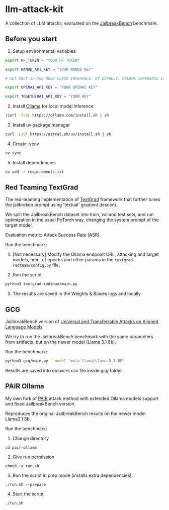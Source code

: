# llm-attack-kit
A collection of LLM attacks, evaluated on the [JailbreakBench](https://jailbreakbench.github.io) benchmark.

## Before you start

1. Setup environmental variables:
```bash
export HF_TOKEN = "YOUR HF TOKEN"

export WANDB_API_KEY = "YOUR WANDB KEY"

# SET ONLY IF YOU NEED CLOUD INFERENCE. BY DEFAULT, OLLAMA INFERENCE IS USED:

export OPENAI_API_KEY = "YOUR OPENAI KEY"

export TOGETHERAI_API_KEY = "YOUR KEY"
```

2. Install [Ollama](https://ollama.com) for local model inference

```bash
!curl -fsSL https://ollama.com/install.sh | sh
```

3. Install uv package manager

```bash
curl -LsSf https://astral.sh/uv/install.sh | sh
```

4. Create .venv

```bash
uv sync
```

5. Install dependencies

```bash
uv add -r requirements.txt
```

## Red Teaming TextGrad

The red-teaming implementation of [TextGrad](https://textgrad.com) framework that further tunes the jailbroken prompt using 'textual' gradient descent.

We split the JailbreakBench dataset into train, val and test sets, and run optimization in the usual PyTorch way, changing the system prompt of the target model.

Evaluation metric: Attack Success Rate (ASR).

Run the benchmark:

1. [Not necessary] Modify the Ollama endpoint URL, attacking and target models, num. of epochs and other params in the ```textgrad-redteam/config.py``` file.

2. Run the script
```bash
python3 textgrad-redteam/main.py
```

3. The results are saved in the Weights & Biases logs and locally.


## GCG
JailbreakBench version of [Universal and Transferrable Attacks on Aligned Language Models](https://arxiv.org/pdf/2307.15043)

We try to run the JailbreakBench benchmark with the same parameters from artifacts, but on the newer model (Llama 3.1 8b).

Run the benchmark:

```bash
python3 gcg/main.py --model "meta-llama/Llama-3.1-8B"
```

Results are saved into *answers.csv* file inside *gcg* folder

## PAIR Ollama
My own fork of [PAIR](https://github.com/pzhao123/PAIR) attack method with extended Ollama models support and fixed JailbreakBench version. 

Reproduces the original JailbreakBench results on the newer model Llama3.1 8b. 

Run the benchmark:

1. Change directory
```bach
cd pair-ollama
```
2. Give run permission
```bach
chmod +x run.sh
```
3. Run the script in prep mode (installs extra dependencies)
```bach
./run.sh --prepare
```
4. Start the script
```bach
./run.sh
```
